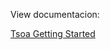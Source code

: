 View documentacion:

[Tsoa Getting Started](https://tsoa-community.github.io/docs/getting-started.html)
